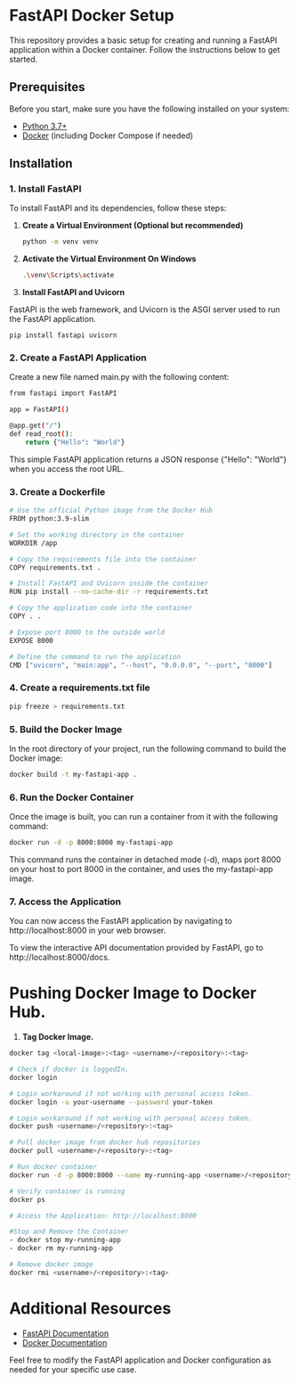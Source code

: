 # FastAPI Docker Setup

This repository provides a basic setup for creating and running a FastAPI application within a Docker container. Follow
the instructions below to get started.

## Prerequisites

Before you start, make sure you have the following installed on your system:

- [Python 3.7+](https://www.python.org/downloads/)
- [Docker](https://www.docker.com/products/docker-desktop) (including Docker Compose if needed)

## Installation

### 1. Install FastAPI

To install FastAPI and its dependencies, follow these steps:

1. **Create a Virtual Environment (Optional but recommended)**

   ```bash
   python -m venv venv

2. **Activate the Virtual Environment On Windows**
   ```bash
   .\venv\Scripts\activate

3. **Install FastAPI and Uvicorn**

FastAPI is the web framework, and Uvicorn is the ASGI server used to run the FastAPI application.

    pip install fastapi uvicorn

### 2. Create a FastAPI Application
Create a new file named main.py with the following content:

```bash
from fastapi import FastAPI

app = FastAPI()

@app.get("/")
def read_root():
    return {"Hello": "World"}
```
This simple FastAPI application returns a JSON response {"Hello": "World"} when you access the root URL.

### 3. Create a Dockerfile

```bash
# Use the official Python image from the Docker Hub
FROM python:3.9-slim

# Set the working directory in the container
WORKDIR /app

# Copy the requirements file into the container
COPY requirements.txt .

# Install FastAPI and Uvicorn inside the container
RUN pip install --no-cache-dir -r requirements.txt

# Copy the application code into the container
COPY . .

# Expose port 8000 to the outside world
EXPOSE 8000

# Define the command to run the application
CMD ["uvicorn", "main:app", "--host", "0.0.0.0", "--port", "8000"]
```
### 4. Create a requirements.txt file
```bash
pip freeze > requirements.txt
```

### 5. Build the Docker Image
In the root directory of your project, run the following command to build the Docker image:
   ```bash
   docker build -t my-fastapi-app .
   ```
### 6. Run the Docker Container
Once the image is built, you can run a container from it with the following command:
```bash
docker run -d -p 8000:8000 my-fastapi-app
```
This command runs the container in detached mode (-d), maps port 8000 on your host to port 8000 in the container, and uses the my-fastapi-app image.

### 7. Access the Application
You can now access the FastAPI application by navigating to http://localhost:8000 in your web browser.

To view the interactive API documentation provided by FastAPI, go to http://localhost:8000/docs.

# Pushing Docker Image to Docker Hub.

1. **Tag Docker Image.**
```bash
docker tag <local-image>:<tag> <username>/<repository>:<tag>

# Check if docker is loggedIn. 
docker login

# Login workaround if not working with personal access token.
docker login -u your-username --password your-token

# Login workaround if not working with personal access token.
docker push <username>/<repository>:<tag>

# Pull docker image from docker hub repositories
docker pull <username>/<repository>:<tag>

# Run docker container 
docker run -d -p 8000:8000 --name my-running-app <username>/<repository>:<tag>

# Verify container is running
docker ps

# Access the Application: http://localhost:8000

#Stop and Remove the Container
- docker stop my-running-app
- docker rm my-running-app

# Remove docker image
docker rmi <username>/<repository>:<tag>
```

# Additional Resources
- [FastAPI Documentation](https://fastapi.tiangolo.com/)
- [Docker Documentation](https://docs.docker.com/)

Feel free to modify the FastAPI application and Docker configuration as needed for your specific use case.